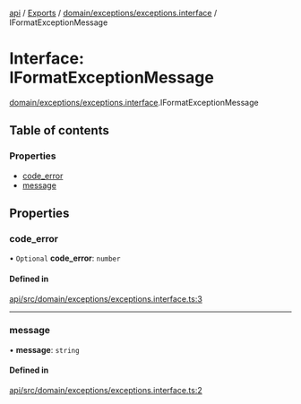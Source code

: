 [api](../README.md) / [Exports](../modules.md) / [domain/exceptions/exceptions.interface](../modules/domain_exceptions_exceptions_interface.md) / IFormatExceptionMessage

# Interface: IFormatExceptionMessage

[domain/exceptions/exceptions.interface](../modules/domain_exceptions_exceptions_interface.md).IFormatExceptionMessage

## Table of contents

### Properties

- [code_error](domain_exceptions_exceptions_interface.IFormatExceptionMessage.md#code_error)
- [message](domain_exceptions_exceptions_interface.IFormatExceptionMessage.md#message)

## Properties

### code_error

• `Optional` **code_error**: `number`

#### Defined in

[api/src/domain/exceptions/exceptions.interface.ts:3](https://github.com/No-Country/restaurant-reservation-manager/blob/d2fd85f/api/src/domain/exceptions/exceptions.interface.ts#L3)

---

### message

• **message**: `string`

#### Defined in

[api/src/domain/exceptions/exceptions.interface.ts:2](https://github.com/No-Country/restaurant-reservation-manager/blob/d2fd85f/api/src/domain/exceptions/exceptions.interface.ts#L2)
